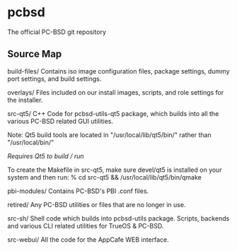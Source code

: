 pcbsd
=====

The official PC-BSD git repository

Source Map
---------------------------------

build-files/
  Contains iso image configuration files, package settings, dummy port settings, and build settings.

overlays/
  Files included on our install images, scripts, and role settings for the installer.

src-qt5/
  C++ Code for pcbsd-utils-qt5 package, which builds into all the various PC-BSD related GUI utilities.
  
  Note: Qt5 build tools are located in "/usr/local/lib/qt5/bin/" rather than "/usr/local/bin/"
  
  *Requires Qt5 to build / run*

  To create the Makefile in src-qt5, make sure devel/qt5 is installed on your system and then run:
  % cd src-qt5 && /usr/local/lib/qt5/bin/qmake

  
pbi-modules/
  Contains PC-BSD's PBI .conf files.
  
retired/
  Any PC-BSD utilities or files that are no longer in use.

src-sh/
  Shell code which builds into pcbsd-utils package. Scripts, backends and various CLI
  related utilities for TrueOS & PC-BSD. 

src-webui/
  All the code for the AppCafe WEB interface.
